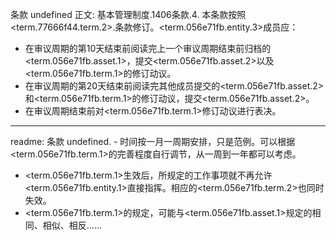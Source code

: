 条款 undefined 正文:
基本管理制度.1406条款.4. 本条款按照<term.77666f44.term.2>.条款修订。<term.056e71fb.entity.3>成员应：
  - 在审议周期的第10天结束前阅读完上一个审议周期结束前归档的<term.056e71fb.asset.1>，提交<term.056e71fb.asset.2>以及<term.056e71fb.term.1>的修订动议。
  - 在审议周期的第20天结束前阅读完其他成员提交的<term.056e71fb.asset.2>和<term.056e71fb.term.1>的修订动议，提交<term.056e71fb.asset.2>。
  - 在审议周期结束前对<term.056e71fb.term.1>修订动议进行表决。

---
readme:
条款 undefined. - 时间按一月一周期安排，只是范例。可以根据<term.056e71fb.term.1>的完善程度自行调节，从一周到一年都可以考虑。
- <term.056e71fb.term.1>生效后，所规定的工作事项就不再允许<term.056e71fb.entity.1>直接指挥。相应的<term.056e71fb.term.2>也同时失效。
- <term.056e71fb.term.1>的规定，可能与<term.056e71fb.asset.1>规定的相同、相似、相反......

